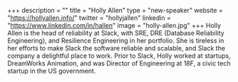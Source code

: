 +++
description = ""
title = "Holly Allen"
type = "new-speaker"
website = "https://hollyallen.info/"
twitter = "hollyjallen"
linkedin = "https://www.linkedin.com/in/hallen"
image = "holly-allen.jpg"
+++
Holly Allen is the head of reliability at Slack, with SRE, DRE (Database Reliability Engineering), and Resilience Engineering in her portfolio. She is tireless in her efforts to make Slack the software reliable and scalable, and Slack the company a delightful place to work. Prior to Slack, Holly worked at startups, DreamWorks Animation, and was Director of Engineering at 18F, a civic tech startup in the US government.